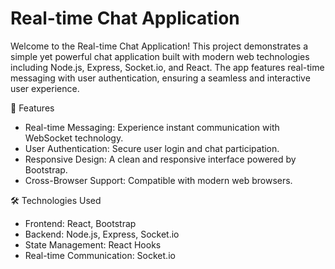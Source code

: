 # Real-time Chat Application

Welcome to the Real-time Chat Application! This project demonstrates a simple yet powerful chat application built with modern web technologies including Node.js, Express, Socket.io, and React. The app features real-time messaging with user authentication, ensuring a seamless and interactive user experience.

🚀 Features

- Real-time Messaging: Experience instant communication with WebSocket technology.
- User Authentication: Secure user login and chat participation.
- Responsive Design: A clean and responsive interface powered by Bootstrap.
- Cross-Browser Support: Compatible with modern web browsers.

🛠️ Technologies Used

- Frontend: React, Bootstrap
- Backend: Node.js, Express, Socket.io
- State Management: React Hooks
- Real-time Communication: Socket.io

